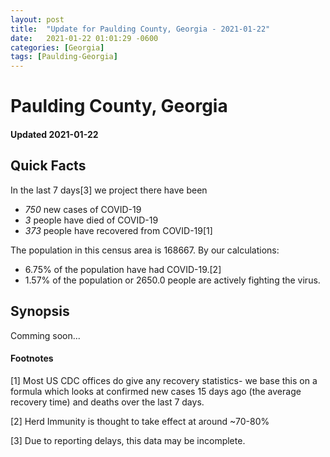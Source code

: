 ```yaml
---
layout: post
title:  "Update for Paulding County, Georgia - 2021-01-22"
date:   2021-01-22 01:01:29 -0600
categories: [Georgia]
tags: [Paulding-Georgia]
---
```


# Paulding County, Georgia
#### Updated 2021-01-22

## Quick Facts

In the last 7 days[3] we project there have been
- *750* new cases of COVID-19
- *3* people have died of COVID-19
- *373* people have recovered from COVID-19[1]

The population in this census area is 168667. By our calculations:
- 6.75% of the population have had COVID-19.[2]
- 1.57% of the population or 2650.0 people are actively fighting the virus.

## Synopsis

Comming soon...


#### Footnotes

[1] Most US CDC offices do give any recovery statistics- we base this on a formula which looks at confirmed new cases
15 days ago (the average recovery time) and deaths over the last 7 days.

[2] Herd Immunity is thought to take effect at around ~70-80%

[3] Due to reporting delays, this data may be incomplete.
 
    